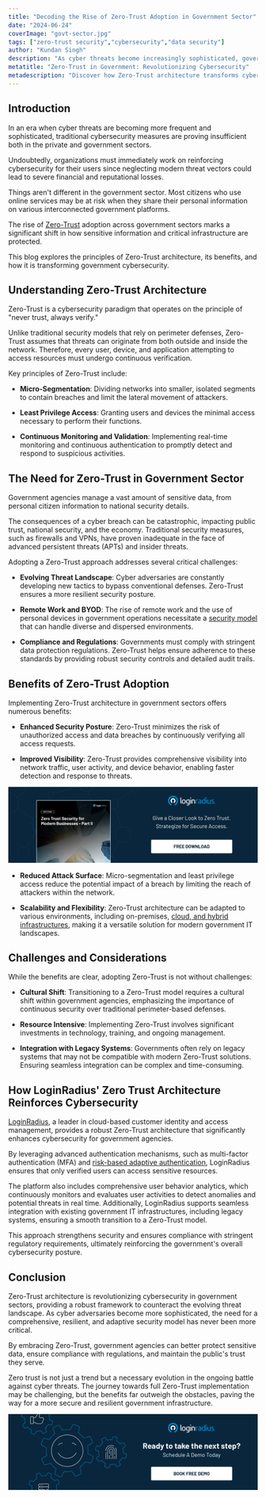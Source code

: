 ```yaml
---
title: "Decoding the Rise of Zero-Trust Adoption in Government Sector"
date: "2024-06-24"
coverImage: "govt-sector.jpg"
tags: ["zero-trust security","cybersecurity","data security"]
author: "Kundan Singh"
description: "As cyber threats become increasingly sophisticated, government sectors turn to Zero-Trust architecture to revolutionize their cybersecurity measures. This strategy is crucial for safeguarding sensitive information and maintaining national security."
metatitle: "Zero-Trust in Government: Revolutionizing Cybersecurity"
metadescription: "Discover how Zero-Trust architecture transforms cybersecurity across government sectors, ensuring robust protection against evolving cyber threats. Learn more"
---
```

## Introduction

In an era when cyber threats are becoming more frequent and sophisticated, traditional cybersecurity measures are proving insufficient both in the private and government sectors. 

Undoubtedly, organizations must immediately work on reinforcing cybersecurity for their users since neglecting modern threat vectors could lead to severe financial and reputational losses. 

Things aren't different in the government sector. Most citizens who use online services may be at risk when they share their personal information on various interconnected government platforms. 

The rise of [Zero-Trust](https://www.loginradius.com/blog/identity/beginners-guide-zero-trust-security/) adoption across government sectors marks a significant shift in how sensitive information and critical infrastructure are protected. 

This blog explores the principles of Zero-Trust architecture, its benefits, and how it is transforming government cybersecurity.

## Understanding Zero-Trust Architecture

Zero-Trust is a cybersecurity paradigm that operates on the principle of "never trust, always verify." 

Unlike traditional security models that rely on perimeter defenses, Zero-Trust assumes that threats can originate from both outside and inside the network. Therefore, every user, device, and application attempting to access resources must undergo continuous verification.

Key principles of Zero-Trust include:

* **Micro-Segmentation**: Dividing networks into smaller, isolated segments to contain breaches and limit the lateral movement of attackers.

* **Least Privilege Access**: Granting users and devices the minimal access necessary to perform their functions.

* **Continuous Monitoring and Validation**: Implementing real-time monitoring and continuous authentication to promptly detect and respond to suspicious activities.

## The Need for Zero-Trust in Government Sector

Government agencies manage a vast amount of sensitive data, from personal citizen information to national security details.

The consequences of a cyber breach can be catastrophic, impacting public trust, national security, and the economy. Traditional security measures, such as firewalls and VPNs, have proven inadequate in the face of advanced persistent threats (APTs) and insider threats.

Adopting a Zero-Trust approach addresses several critical challenges:

* **Evolving Threat Landscape**: Cyber adversaries are constantly developing new tactics to bypass conventional defenses. Zero-Trust ensures a more resilient security posture.

* **Remote Work and BYOD**: The rise of remote work and the use of personal devices in government operations necessitate a [security model ](https://www.loginradius.com/security/)that can handle diverse and dispersed environments.

* **Compliance and Regulations**: Governments must comply with stringent data protection regulations. Zero-Trust helps ensure adherence to these standards by providing robust security controls and detailed audit trails.

## Benefits of Zero-Trust Adoption

Implementing Zero-Trust architecture in government sectors offers numerous benefits:

* **Enhanced Security Posture**: Zero-Trust minimizes the risk of unauthorized access and data breaches by continuously verifying all access requests.

* **Improved Visibility**: Zero-Trust provides comprehensive visibility into network traffic, user activity, and device behavior, enabling faster detection and response to threats.

[![WP-zero-trust-security-2](WP-zero-trust-security-2.png)](https://www.loginradius.com/resource/whitepaper/zero-trust-security-business-2/)

* **Reduced Attack Surface**: Micro-segmentation and least privilege access reduce the potential impact of a breach by limiting the reach of attackers within the network.

* **Scalability and Flexibility**: Zero-Trust architecture can be adapted to various environments, including on-premises, [cloud, and hybrid infrastructures](https://www.loginradius.com/blog/identity/what-is-cloud-computing/), making it a versatile solution for modern government IT landscapes.

## Challenges and Considerations

While the benefits are clear, adopting Zero-Trust is not without challenges:

* **Cultural Shift**: Transitioning to a Zero-Trust model requires a cultural shift within government agencies, emphasizing the importance of continuous security over traditional perimeter-based defenses.

* **Resource Intensive**: Implementing Zero-Trust involves significant investments in technology, training, and ongoing management.

* **Integration with Legacy Systems**: Governments often rely on legacy systems that may not be compatible with modern Zero-Trust solutions. Ensuring seamless integration can be complex and time-consuming.

## How LoginRadius' Zero Trust Architecture Reinforces Cybersecurity

[LoginRadius](loginradius.com), a leader in cloud-based customer identity and access management, provides a robust Zero-Trust architecture that significantly enhances cybersecurity for government agencies. 

By leveraging advanced authentication mechanisms, such as multi-factor authentication (MFA) and [risk-based adaptive authentication](https://www.loginradius.com/resource/guide/enterprise-risk-based-authentication/), LoginRadius ensures that only verified users can access sensitive resources. 

The platform also includes comprehensive user behavior analytics, which continuously monitors and evaluates user activities to detect anomalies and potential threats in real time. Additionally, LoginRadius supports seamless integration with existing government IT infrastructures, including legacy systems, ensuring a smooth transition to a Zero-Trust model. 

This approach strengthens security and ensures compliance with stringent regulatory requirements, ultimately reinforcing the government's overall cybersecurity posture.

## Conclusion

Zero-Trust architecture is revolutionizing cybersecurity in government sectors, providing a robust framework to counteract the evolving threat landscape. As cyber adversaries become more sophisticated, the need for a comprehensive, resilient, and adaptive security model has never been more critical. 

By embracing Zero-Trust, government agencies can better protect sensitive data, ensure compliance with regulations, and maintain the public's trust they serve.

Zero trust is not just a trend but a necessary evolution in the ongoing battle against cyber threats. The journey towards full Zero-Trust implementation may be challenging, but the benefits far outweigh the obstacles, paving the way for a more secure and resilient government infrastructure.

[![book-a-free-demo-loginradius](../../assets/book-a-demo-loginradius.png)](https://www.loginradius.com/book-a-demo/)